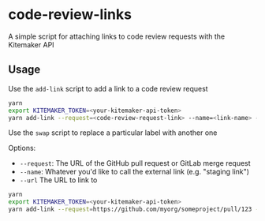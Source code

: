 # code-review-links
A simple script for attaching links to code review requests with the Kitemaker API

## Usage

Use the `add-link` script to add a link to a code review request

```bash
yarn
export KITEMAKER_TOKEN=<your-kitemaker-api-token>
yarn add-link --request=<code-review-request-link> --name=<link-name> --url=<link-url>
```

Use the `swap` script to replace a particular label with another one

Options:

- `--request`: The URL of the GitHub pull request or GitLab merge request
- `--name`: Whatever you'd like to call the external link (e.g. "staging link")
- `--url` The URL to link to

```bash
yarn
export KITEMAKER_TOKEN=<your-kitemaker-api-token>
yarn add-link --request=https://github.com/myorg/someproject/pull/123 --name="Staging environment" --url="https://staging.example.org/myproject/123"
```
